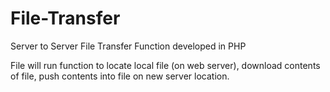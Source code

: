 # File-Transfer
Server to Server File Transfer Function developed in PHP

File will run function to locate local file (on web server), download contents of file, push contents into file on new server location.
